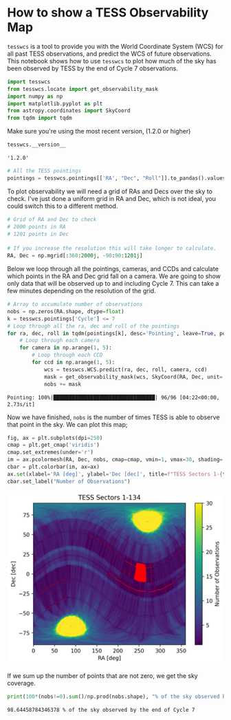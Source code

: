 # How to show a TESS Observability Map

`tesswcs` is a tool to provide you with the World Coordinate System (WCS) for all past TESS observations, and predict the WCS of future observations. This notebook shows how to use `tesswcs` to plot how much of the sky has been observed by TESS by the end of Cycle 7 observations. 


```python
import tesswcs
from tesswcs.locate import get_observability_mask
import numpy as np
import matplotlib.pyplot as plt
from astropy.coordinates import SkyCoord
from tqdm import tqdm
```

Make sure you're using the most recent version, (1.2.0 or higher)


```python
tesswcs.__version__
```




    '1.2.0'




```python
# All the TESS pointings
pointings = tesswcs.pointings[['RA', "Dec", "Roll"]].to_pandas().values
```

To plot observability we will need a grid of RAs and Decs over the sky to check. I've just done a uniform grid in RA and Dec, which is not ideal, you could switch this to a different method.


```python
# Grid of RA and Dec to check
# 2000 points in RA
# 1201 points in Dec

# If you increase the resolution this will take longer to calculate.
RA, Dec = np.mgrid[:360:2000j, -90:90:1201j]
```

Below we loop through all the pointings, cameras, and CCDs and calculate which points in the RA and Dec grid fall on a camera. We are going to show only data that will be observed up to and including Cycle 7. This can take a few minutes depending on the resolution of the grid. 


```python
# Array to accumulate number of observations
nobs = np.zeros(RA.shape, dtype=float)
k = tesswcs.pointings['Cycle'] <= 7
# Loop through all the ra, dec and roll of the pointings
for ra, dec, roll in tqdm(pointings[k], desc='Pointing', leave=True, position=0):
    # Loop through each camera
    for camera in np.arange(1, 5):
        # Loop through each CCD
        for ccd in np.arange(1, 5):
            wcs = tesswcs.WCS.predict(ra, dec, roll, camera, ccd)    
            mask = get_observability_mask(wcs, SkyCoord(RA, Dec, unit='deg')).astype(int)
            nobs += mask
```

    Pointing: 100%|█████████████████████████████████| 96/96 [04:22<00:00,  2.73s/it]


Now we have finished, `nobs` is the number of times TESS is able to observe that point in the sky. We can plot this map;


```python
fig, ax = plt.subplots(dpi=250)
cmap = plt.get_cmap('viridis')
cmap.set_extremes(under='r')
im = ax.pcolormesh(RA, Dec, nobs, cmap=cmap, vmin=1, vmax=30, shading='nearest')
cbar = plt.colorbar(im, ax=ax)
ax.set(xlabel='RA [deg]', ylabel='Dec [dec]', title=f"TESS Sectors 1-{tesswcs.pointings['Sector'].max()}")
cbar.set_label("Number of Observations")
```


    
![png](tutorial3_files/tutorial3_10_0.png)
    


If we sum up the number of points that are not zero, we get the sky coverage.


```python
print(100*(nobs!=0).sum()/np.prod(nobs.shape), "% of the sky observed by the end of Cycle 7")
```

    98.64458784346378 % of the sky observed by the end of Cycle 7

